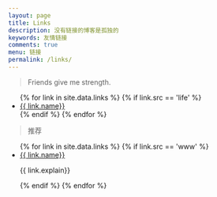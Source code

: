 ```yaml
---
layout: page
title: Links
description: 没有链接的博客是孤独的
keywords: 友情链接
comments: true
menu: 链接
permalink: /links/
---
```


> Friends give me strength.

<ul>
{% for link in site.data.links %}
  {% if link.src == 'life' %}
  <li><a href="{{ link.url }}" target="_blank">{{ link.name}}</a></li>
  {% endif %}
{% endfor %}
</ul>

> 推荐

<ul>
{% for link in site.data.links %}
  {% if link.src == 'www' %}
  <li><a href="{{ link.url }}" target="_blank">{{ link.name}}</a>
  <p>
  {{ link.explain}}
  </p>
  </li>
  {% endif %}
{% endfor %}
</ul>
